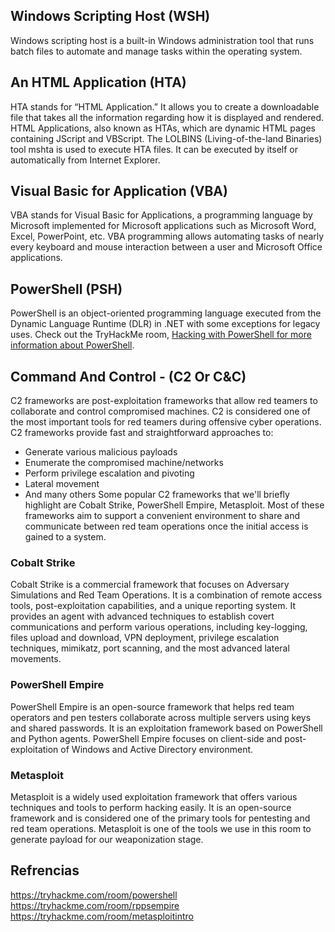 
## Windows Scripting Host (WSH)
Windows scripting host is a built-in Windows administration tool that runs batch files to automate and manage tasks within the operating system.

## An HTML Application (HTA)
HTA stands for “HTML Application.” It allows you to create a downloadable file that takes all the information regarding how it is displayed and rendered. HTML Applications, also known as HTAs, which are dynamic HTML pages containing JScript and VBScript. The LOLBINS (Living-of-the-land Binaries) tool mshta is used to execute HTA files. It can be executed by itself or automatically from Internet Explorer.

## Visual Basic for Application (VBA)
VBA stands for Visual Basic for Applications, a programming language by Microsoft implemented for Microsoft applications such as Microsoft Word, Excel, PowerPoint, etc. VBA programming allows automating tasks of nearly every keyboard and mouse interaction between a user and Microsoft Office applications.

## PowerShell (PSH)

PowerShell is an object-oriented programming language executed from the Dynamic Language Runtime (DLR) in .NET with some exceptions for legacy uses. Check out the TryHackMe room, [Hacking with PowerShell for more information about PowerShell](https://tryhackme.com/room/powershell).


## Command And Control - (C2 Or C&C)
C2 frameworks are post-exploitation frameworks that allow red teamers to collaborate and control compromised machines. C2 is considered one of the most important tools for red teamers during offensive cyber operations. C2 frameworks provide fast and straightforward approaches to:
-   Generate various malicious payloads
-   Enumerate the compromised machine/networks
-   Perform privilege escalation and pivoting
-   Lateral movement 
-   And many others
Some popular C2 frameworks that we'll briefly highlight are Cobalt Strike, PowerShell Empire, Metasploit. Most of these frameworks aim to support a convenient environment to share and communicate between red team operations once the initial access is gained to a system.

### Cobalt Strike
Cobalt Strike is a commercial framework that focuses on Adversary Simulations and Red Team Operations. It is a combination of remote access tools, post-exploitation capabilities, and a unique reporting system. It provides an agent with advanced techniques to establish covert communications and perform various operations, including key-logging, files upload and download, VPN deployment, privilege escalation techniques, mimikatz, port scanning, and the most advanced lateral movements.

### PowerShell Empire
PowerShell Empire is an open-source framework that helps red team operators and pen testers collaborate across multiple servers using keys and shared passwords. It is an exploitation framework based on PowerShell and Python agents. PowerShell Empire focuses on client-side and post-exploitation of Windows and Active Directory environment.  

### Metasploit 
Metasploit is a widely used exploitation framework that offers various techniques and tools to perform hacking easily. It is an open-source framework and is considered one of the primary tools for pentesting and red team operations. Metasploit is one of the tools we use in this room to generate payload for our weaponization stage.


## Refrencias

https://tryhackme.com/room/powershell
https://tryhackme.com/room/rppsempire
https://tryhackme.com/room/metasploitintro



